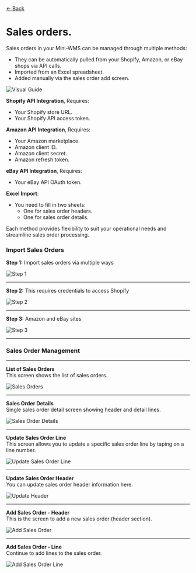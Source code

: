 [← Back](README.md)

# Sales orders.

Sales orders in your Mini-WMS can be managed through multiple methods:
* They can be automatically pulled from your Shopify, Amazon, or eBay shops via API calls.
* Imported from an Excel spreadsheet.
* Added manually via the sales order add screen.

![Visual Guide](asset/SODownloads.png)

**Shopify API Integration**, Requires:  
- Your Shopify store URL.  
- Your Shopify API access token.  

**Amazon API Integration**, Requires:  
- Your Amazon marketplace.  
- Amazon client ID.  
- Amazon client secret.  
- Amazon refresh token.  

**eBay API Integration**, Requires:  
- Your eBay API OAuth token.  

**Excel Import**:  
- You need to fill in two sheets:  
  - One for sales order headers.  
  - One for sales order details.  
    
Each method provides flexibility to suit your operational needs and streamline sales order processing.

### Import Sales Orders  

**Step 1:** Import sales orders via multiple ways  

![Step 1](asset/so_import1.png)

---

**Step 2:** This requires credentials to access Shopify  

![Step 2](asset/so_import2.png)

---

**Step 3:** Amazon and eBay sites  

![Step 3](asset/so_import3.png)

---

### Sales Order Management

---

**List of Sales Orders**  
This screen shows the list of sales orders.  

![Sales Orders](asset/salesorderresults1.png)

---

**Sales Order Details**  
Single sales order detail screen showing header and detail lines.  

![Sales Order Details](asset/salesorderdetail1.png)

---

**Update Sales Order Line**  
This screen allows you to update a specific sales order line by taping on a line number.  

![Update Sales Order Line](asset/salesorderupdate2.png)

---

**Update Sales Order Header**  
You can update sales order header information here.  

![Update Header](asset/salesorderupdate1.png)

---

**Add Sales Order - Header**  
This is the screen to add a new sales order (header section).  

![Add Sales Order](asset/salesorderadd1.png)

---

**Add Sales Order - Line**  
Continue to add lines to the sales order.  

![Add Sales Order Line](asset/salesorderadd2.png)

